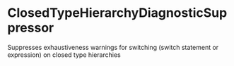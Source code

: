 # ClosedTypeHierarchyDiagnosticSuppressor
Suppresses exhaustiveness warnings for switching (switch statement or expression) on closed type hierarchies
